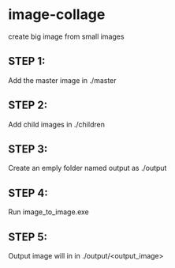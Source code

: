 # image-collage
create big image from small images
## STEP 1:
Add the master image in ./master

## STEP 2:
Add child images in ./children

## STEP 3:
Create an emply folder named output as ./output

## STEP 4:
Run image_to_image.exe

## STEP 5:
Output image will in in ./output/<output_image>
